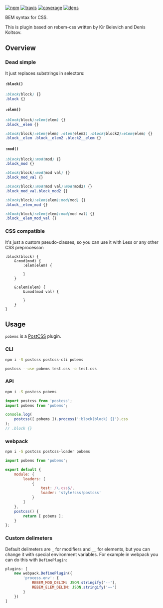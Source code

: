 [![npm](https://img.shields.io/npm/v/pobems.svg?style=flat-square)](https://www.npmjs.com/package/pobems)
[![travis](http://img.shields.io/travis/rebem/css.svg?style=flat-square)](https://travis-ci.org/belozyorcev/pobems)
[![coverage](https://img.shields.io/codecov/c/github/belozyorcev/pobems.svg?style=flat-square)](https://codecov.io/github/belozyorcev/pobems)
[![deps](https://img.shields.io/gemnasium/belozyorcev/pobems.svg?style=flat-square)](https://gemnasium.com/belozyorcev/pobems)

BEM syntax for CSS.

This is plugin based on rebem-css written by Kir Belevich and Denis Koltsov.

## Overview

### Dead simple

It just replaces substrings in selectors:

#### `:block()`

```css
:block(block) {}
.block {}
```

#### `:elem()`

```css
:block(block):elem(elem) {}
.block__elem {}

:block(block):elem(elem) :elem(elem2) :block(block2):elem(elem) {}
.block__elem .block__elem2 .block2__elem {}
```

#### `:mod()`

```css
:block(block):mod(mod) {}
.block_mod {}

:block(block):mod(mod val) {}
.block_mod_val {}

:block(block):mod(mod val):mod(mod2) {}
.block_mod_val.block_mod2 {}
```

```css
:block(block):elem(elem):mod(mod) {}
.block__elem_mod {}

:block(block):elem(elem):mod(mod val) {}
.block__elem_mod_val {}
```

### CSS compatible

It's just a custom pseudo-classes, so you can use it with Less or any other CSS preprocessor:

```less
:block(block) {
    &:mod(mod) {
        :elem(elem) {

        }
    }

    &:elem(elem) {
        &:mod(mod val) {

        }
    }
}
```

## Usage

`pobems` is a [PostCSS](https://github.com/postcss/postcss) plugin.

### CLI

```sh
npm i -S postcss postcss-cli pobems
```

```sh
postcss --use pobems test.css -o test.css
```

### API

```sh
npm i -S postcss pobems
```

```js
import postcss from 'postcss';
import pobems from 'pobems';

console.log(
    postcss([ pobems ]).process(':block(block) {}').css
);
// .block {}
```

### webpack

```sh
npm i -S postcss postcss-loader pobems
```

```js
import pobems from 'pobems';

export default {
    module: {
        loaders: [
            {
                test: /\.css$/,
                loader: 'style!css!postcss'
            }
        ]
    },
    postcss() {
        return [ pobems ];
    }
};
```

### Custom delimeters

Default delimeters are `_` for modifiers and `__` for elements, but you can change it with special environment variables. For example in webpack you can do this with `DefinePlugin`:


```js
plugins: [
    new webpack.DefinePlugin({
        'process.env': {
            REBEM_MOD_DELIM: JSON.stringify('--'),
            REBEM_ELEM_DELIM: JSON.stringify('~~')
        }
    })
]
```
